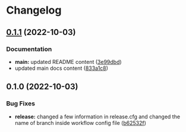 # Changelog

## [0.1.1](https://github.com/phardy-egis/django-geonode-gssync/compare/v0.1.0...v0.1.1) (2022-10-03)


### Documentation

* **main:** updated README content ([3e99dbd](https://github.com/phardy-egis/django-geonode-gssync/commit/3e99dbd8db330ac89f4d91455d6037a2a18e5e3b))
* updated main docs content ([833a1c8](https://github.com/phardy-egis/django-geonode-gssync/commit/833a1c8cdd2ce66067f608885f41ced6d8c795c2))

## 0.1.0 (2022-10-03)


### Bug Fixes

* **release:** changed a few information in release.cfg and changed the name of branch inside workflow config file ([b62532f](https://github.com/phardy-egis/django-geonode-gssync/commit/b62532f7fda535b5d521f7ce007018fe2177febf))
